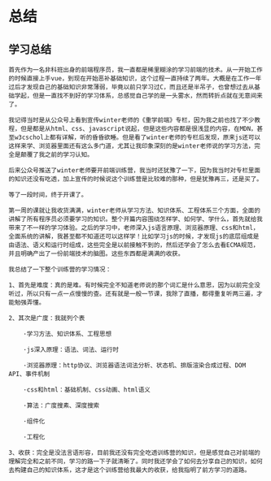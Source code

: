 # 总结

## 学习总结

    首先作为一名非科班出身的前端程序员，我一直都是稀里糊涂的学习前端的技术。从一开始工作的时候直接上手vue，到现在开始恶补基础知识，这个过程一直持续了两年。大概是在工作一年过后才发现自己的基础知识非常薄弱，毕竟以前只学习过C，而且还是半吊子，也曾想过去从基础学起，但是一直找不到好的学习体系，总感觉自己学的是一头雾水，然而转折点就在无意间来了。
    
    我记得当时是从公众号上看到宣传winter老师的《重学前端》专栏，因为我之前也找了不少教程，但是都是从html、css、javascript说起，但是这些内容都是很浅显的内容，在MDN，甚至w3cschol上都有详解，听的昏昏欲睡。但是看了winter老师的专栏后发现，原来js还可以这样来学、浏览器里面还有这么多门道，尤其让我印象深刻的是winter老师说的学习方法，完全是颠覆了我之前的学习认知。
    
    后来公众号推送了winter老师要开前端训练营，我当时还犹豫了一下，因为我当时对专栏里面的知识还没有吃透，加上宣传的时候说这个训练营是比较难的那种，但是犹豫再三，还是买了。
    
    等了一段时间，终于开课了。
    
    第一周的课就让我收货满满，winter老师从学习方法、知识体系、工程体系三个方面，全面的讲解了所有程序员必须要学习的知识。整个开篇内容围绕怎样学、如何学、学什么，首先就给我带来了不一样的学习体验。之后的学习中，老师深入js语言原理、浏览器原理、css和html，全面系统的讲解，我甚至都不知道还可以这样学！比如学习js的时候，才发现js的底层组成是由语法、语义和运行时组成，这些完全是以前接触不到的，然后还学会了怎么去看ECMA规范，并且明确产出了一份前端技术的脑图。这些东西都是满满的收获。

    我总结了一下整个训练营的学习情况：
    
    1、首先是难度：真的是难。有时候完全不知道老师说的那个词汇是什么意思，因为以前完全没听过，所以只有一点一点慢慢的查。还有就是一般一节课，我除了直播，都得重复听两三遍，才能勉强弄懂。
    
    2、其次是广度：我就列个表
    
        ·学习方法、知识体系、工程思想
        
        ·js深入原理：语法、词法、运行时
        
        ·浏览器原理：http协议、浏览器语法词法分析、状态机、排版渲染合成过程、DOM API、事件机制
        
        ·css和html：基础机制、css动画、html语义
        
        ·算法：广度搜素、深度搜索
        
        ·组件化
        
        ·工程化
        
    3、收获：完全是没法言语形容，目前我还没有完全吃透训练营的知识，但是感觉自己对前端的理解完全和之前不同，学习的路一下子就清晰了。同时我还学会了如何去分享自己的知识，如何去构建自己的知识体系，这才是这个训练营给我最大的收获，给我指明了前方学习的道路。
    

